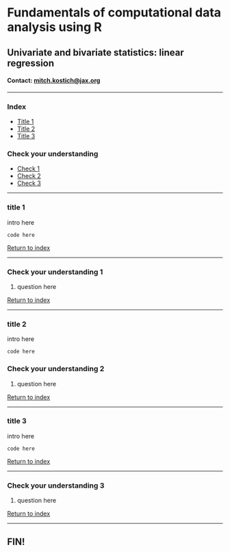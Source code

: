 # Fundamentals of computational data analysis using R
## Univariate and bivariate statistics: linear regression
#### Contact: mitch.kostich@jax.org

---

### Index

- [Title 1](#title-1)
- [Title 2](#title-2)
- [Title 3](#title-3)

### Check your understanding

- [Check 1](#check-your-understanding-1)
- [Check 2](#check-your-understanding-2)
- [Check 3](#check-your-understanding-3)

---

### title 1

intro here

```
code here

```

[Return to index](#index)

---

### Check your understanding 1

1) question here

[Return to index](#index)

---

### title 2

intro here

```
code here

```

### Check your understanding 2

1) question here

[Return to index](#index)

---

### title 3

intro here

```
code here

```

[Return to index](#index)

---

### Check your understanding 3

1) question here

[Return to index](#index)

---

## FIN!

